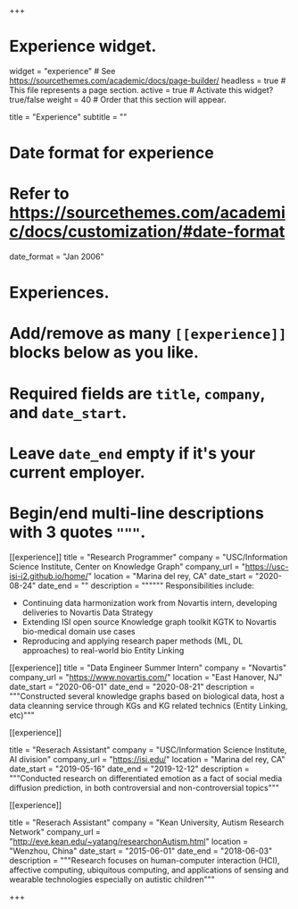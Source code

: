 +++
# Experience widget.
widget = "experience"  # See https://sourcethemes.com/academic/docs/page-builder/
headless = true  # This file represents a page section.
active = true  # Activate this widget? true/false
weight = 40  # Order that this section will appear.

title = "Experience"
subtitle = ""

# Date format for experience
#   Refer to https://sourcethemes.com/academic/docs/customization/#date-format
date_format = "Jan 2006"

# Experiences.
#   Add/remove as many `[[experience]]` blocks below as you like.
#   Required fields are `title`, `company`, and `date_start`.
#   Leave `date_end` empty if it's your current employer.
#   Begin/end multi-line descriptions with 3 quotes `"""`.
[[experience]]
  title = "Research Programmer"
  company = "USC/Information Science Institute, Center on Knowledge Graph"
  company_url = "https://usc-isi-i2.github.io/home/"
  location = "Marina del rey, CA"
  date_start = "2020-08-24"
  date_end = ""
  description = """"""
  Responsibilities include:

  * Continuing data harmonization work from Novartis intern, developing deliveries to Novartis Data Strategy
  * Extending ISI open source Knowledge graph toolkit KGTK to Novartis bio-medical domain use cases
  * Reproducing and applying research paper methods (ML, DL approaches) to real-world bio Entity Linking

[[experience]]
  title = "Data Engineer Summer Intern"
  company = "Novartis"
  company_url = "https://www.novartis.com/"
  location = "East Hanover, NJ"
  date_start = "2020-06-01"
  date_end = "2020-08-21"
  description = """Constructed several knowledge graphs based on biological data, host a data cleanning service through KGs and KG related technics (Entity Linking, etc)"""

[[experience]]

  title = "Reserach Assistant"
  company = "USC/Information Science Institute, AI division"
  company_url = "https://isi.edu/"
  location = "Marina del rey, CA"
  date_start = "2019-05-16"
  date_end = "2019-12-12"
  description = """Conducted research on differentiated emotion as a fact of social media diffusion prediction, in both controversial and non-controversial topics"""

[[experience]]

  title = "Reserach Assistant"
  company = "Kean University, Autism Research Network"
  company_url = "http://eve.kean.edu/~yatang/researchonAutism.html"
  location = "Wenzhou, China"
  date_start = "2015-06-01"
  date_end = "2018-06-03"
  description = """Research focuses on human-computer interaction (HCI), affective computing, ubiquitous computing, and applications of sensing and wearable technologies especially on autistic children"""

+++
